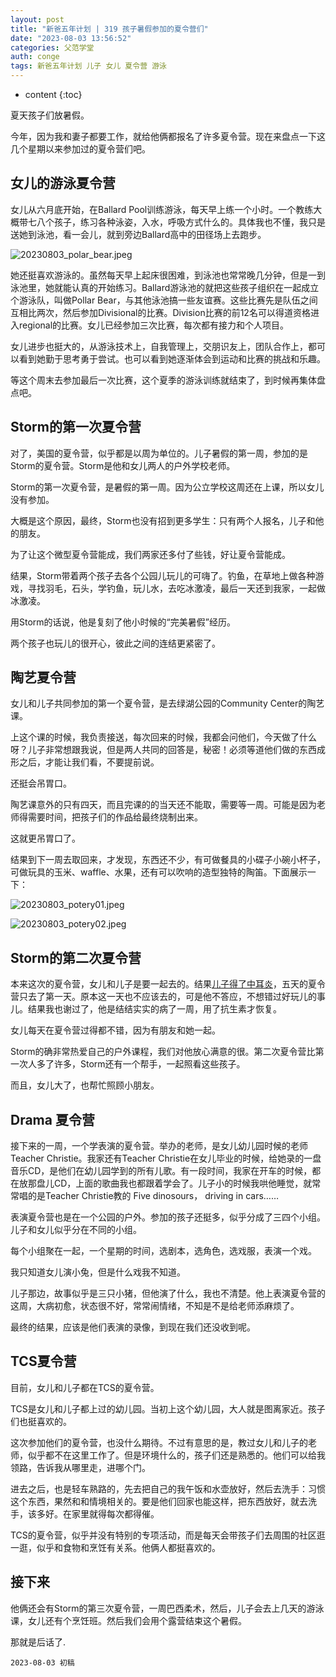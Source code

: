 ```yaml
---
layout: post
title: "新爸五年计划 | 319 孩子暑假参加的夏令营们"
date: "2023-08-03 13:56:52"
categories: 父范学堂
auth: conge
tags: 新爸五年计划 儿子 女儿 夏令营 游泳
---
```

* content
{:toc}

夏天孩子们放暑假。

今年，因为我和妻子都要工作，就给他俩都报名了许多夏令营。现在来盘点一下这几个星期以来参加过的夏令营们吧。




## 女儿的游泳夏令营

女儿从六月底开始，在Ballard Pool训练游泳，每天早上练一个小时。一个教练大概带七八个孩子，练习各种泳姿，入水，呼吸方式什么的。具体我也不懂，我只是送她到泳池，看一会儿，就到旁边Ballard高中的田径场上去跑步。

![20230803_polar_bear.jpeg](https://s2.loli.net/2023/08/04/g5CUZsjV3dv67NG.jpg)

她还挺喜欢游泳的。虽然每天早上起床很困难，到泳池也常常晚几分钟，但是一到泳池里，她就能认真的开始练习。Ballard游泳池的就把这些孩子组织在一起成立个游泳队，叫做Pollar Bear，与其他泳池搞一些友谊赛。这些比赛先是队伍之间互相比两次，然后参加Divisional的比赛。Division比赛的前12名可以得道资格进入regional的比赛。女儿已经参加三次比赛，每次都有接力和个人项目。

女儿进步也挺大的，从游泳技术上，自我管理上，交朋识友上，团队合作上，都可以看到她勤于思考勇于尝试。也可以看到她逐渐体会到运动和比赛的挑战和乐趣。

等这个周末去参加最后一次比赛，这个夏季的游泳训练就结束了，到时候再集体盘点吧。

## Storm的第一次夏令营

对了，美国的夏令营，似乎都是以周为单位的。儿子暑假的第一周，参加的是Storm的夏令营。Storm是他和女儿两人的户外学校老师。

Storm的第一次夏令营，是暑假的第一周。因为公立学校这周还在上课，所以女儿没有参加。

大概是这个原因，最终，Storm也没有招到更多学生：只有两个人报名，儿子和他的朋友。

为了让这个微型夏令营能成，我们两家还多付了些钱，好让夏令营能成。

结果，Storm带着两个孩子去各个公园儿玩儿的可嗨了。钓鱼，在草地上做各种游戏，寻找羽毛，石头，学钓鱼，玩儿水，去吃冰激凌，最后一天还到我家，一起做冰激凌。

用Storm的话说，他是复刻了他小时候的“完美暑假”经历。

两个孩子也玩儿的很开心，彼此之间的连结更紧密了。

## 陶艺夏令营

女儿和儿子共同参加的第一个夏令营，是去绿湖公园的Community Center的陶艺课。

上这个课的时候，我负责接送，每次回来的时候，我都会问他们，今天做了什么呀？儿子非常想跟我说，但是两人共同的回答是，秘密！必须等道他们做的东西成形之后，才能让我们看，不要提前说。

还挺会吊胃口。

陶艺课意外的只有四天，而且完课的的当天还不能取，需要等一周。可能是因为老师得需要时间，把孩子们的作品给最终烧制出来。

这就更吊胃口了。

结果到下一周去取回来，才发现，东西还不少，有可做餐具的小碟子小碗小杯子，可做玩具的玉米、waffle、水果，还有可以吹响的造型独特的陶笛。下面展示一下：

![20230803_potery01.jpeg](https://s2.loli.net/2023/08/04/v6eOlZLNQS3pjVk.jpg)

![20230803_potery02.jpeg](https://s2.loli.net/2023/08/04/UEc15A6Z8SlNbHL.jpg)

## Storm的第二次夏令营

本来这次的夏令营，女儿和儿子是要一起去的。结果[儿子得了中耳炎](https://conge.livingwithfcs.org/2023/07/26/NewDaddy-sick-son-winning-daughter/)，五天的夏令营只去了第一天。原本这一天也不应该去的，可是他不答应，不想错过好玩儿的事儿。结果我也谢过了，他是结结实实的病了一周，用了抗生素才恢复。

女儿每天在夏令营过得都不错，因为有朋友和她一起。

Storm的确非常热爱自己的户外课程，我们对他放心满意的很。第二次夏令营比第一次人多了许多，Storm还有一个帮手，一起照看这些孩子。

而且，女儿大了，也帮忙照顾小朋友。

## Drama 夏令营

接下来的一周，一个学表演的夏令营。举办的老师，是女儿幼儿园时候的老师 Teacher Christie。我家还有Teacher Christie在女儿毕业的时候，给她录的一盘音乐CD，是他们在幼儿园学到的所有儿歌。有一段时间，我家在开车的时候，都在放那盘儿CD，上面的歌曲我也都跟着学会了。儿子小的时候我哄他睡觉，就常常唱的是Teacher Christie教的 Five dinosours， driving in cars……

表演夏令营也是在一个公园的户外。参加的孩子还挺多，似乎分成了三四个小组。儿子和女儿似乎分在不同的小组。

每个小组聚在一起，一个星期的时间，选剧本，选角色，选戏服，表演一个戏。

我只知道女儿演小兔，但是什么戏我不知道。

儿子那边，故事似乎是三只小猪，但他演了什么，我也不清楚。他上表演夏令营的这周，大病初愈，状态很不好，常常闹情绪，不知是不是给老师添麻烦了。

最终的结果，应该是他们表演的录像，到现在我们还没收到呢。

## TCS夏令营

目前，女儿和儿子都在TCS的夏令营。

TCS是女儿和儿子都上过的幼儿园。当初上这个幼儿园，大人就是图离家近。孩子们也挺喜欢的。

这次参加他们的夏令营，也没什么期待。不过有意思的是，教过女儿和儿子的老师，似乎都不在这里工作了。但是环境什么的，孩子们还是熟悉的。他们可以给我领路，告诉我从哪里走，进哪个门。

进去之后，也是轻车熟路的，先去把自己的我午饭和水壶放好，然后去洗手：习惯这个东西，果然和和情境相关的。要是他们回家也能这样，把东西放好，就去洗手，该多好。在家里就得每次都得催。

TCS的夏令营，似乎并没有特别的专项活动，而是每天会带孩子们去周围的社区逛一逛，似乎和食物和烹饪有关系。他俩人都挺喜欢的。

## 接下来

他俩还会有Storm的第三次夏令营，一周巴西柔术，然后，儿子会去上几天的游泳课，女儿还有个烹饪班。然后我们会用个露营结束这个暑假。

那就是后话了.


```
2023-08-03 初稿
```

